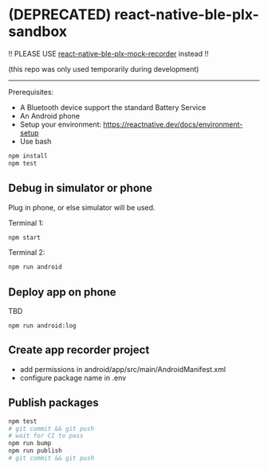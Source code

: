 # (DEPRECATED) react-native-ble-plx-sandbox

!! PLEASE USE [react-native-ble-plx-mock-recorder](https://github.com/larsthorup/react-native-ble-plx-mock-recorder/) instead !!

(this repo was only used temporarily during development)

---

Prerequisites:

- A Bluetooth device support the standard Battery Service
- An Android phone
- Setup your environment: https://reactnative.dev/docs/environment-setup
- Use bash

```bash
npm install
npm test
```

## Debug in simulator or phone

Plug in phone, or else simulator will be used.

Terminal 1:

```bash
npm start
```

Terminal 2:

```bash
npm run android
```

## Deploy app on phone

TBD

```
npm run android:log
```

## Create app recorder project

- add permissions in android/app/src/main/AndroidManifest.xml
- configure package name in .env

## Publish packages

```bash
npm test
# git commit && git push
# wait for CI to pass
npm run bump
npm run publish
# git commit && git push
```
